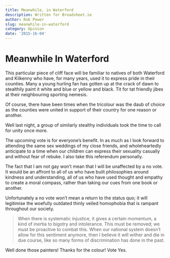 ```yaml
---
title: Meanwhile, in Waterford
description: Written for Broadsheet.ie
author: Rob Power
slug: meanwhile-in-waterford
category: Opinion
date: '2015-16-04'
---
```

# Meanwhile In Waterford

This particular piece of cliff face will be familiar to natives of both Waterford and Kilkenny who have, for many years, used it to express pride in their counties. Many a young hurling fan has gotten up at the crack of dawn to stealthily paint it white and blue or yellow and black. Tit for tat friendly jibes at their neighbouring sporting nemesis.

Of course, there have been times when the tricolour was the daub of choice as the counties were united in support of their country for one reason or another.

Well last night, a group of similarly stealthy individuals took the time to call for unity once more.

The upcoming vote is for everyone’s benefit. In as much as I look forward to attending the same sex weddings of my close friends, and wholeheartedly anticipate to a time when our children can express their sexuality casually and without fear of rebuke. I also take this referendum personally.

The fact that I am not gay won’t mean that I will be unaffected by a no vote. It would be an affront to all of us who have built philosophies around kindness and understanding, all of us who have used thought and empathy to create a moral compass, rather than taking our cues from one book or another.

Unfortunately a no vote won’t mean a return to the status quo; it will legitimise the woefully outdated thinly veiled homophobia that is rampant throughout our society.

> When there is systematic injustice, it gives a certain momentum, a kind of inertia to bigotry and intolerance. This must be removed; we must be proactive to combat this. When our national system doesn’t allow for this sentiment anymore, then I believe it will wither and die in due course, like so many forms of discrimination has done in the past.

Well done those painters! Thanks for the colour! Vote Yes.
